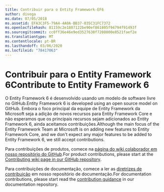 ```yaml
---
title: Contribuir para o Entity Framework-EF6
author: divega
ms.date: 07/05/2018
ms.assetid: EFA3C3F5-79A4-4A0A-BB37-035C31FC7372
ms.openlocfilehash: 81159c2e1807122be90ef861805f94794f91493f
ms.sourcegitcommit: cc0ff36e46e9ed3527638f7208000e8521faef2e
ms.translationtype: MT
ms.contentlocale: pt-BR
ms.lasthandoff: 03/06/2020
ms.locfileid: "78417063"
---
```

# <a name="contribute-to-entity-framework-6"></a><span data-ttu-id="2bbb1-102">Contribuir para o Entity Framework 6</span><span class="sxs-lookup"><span data-stu-id="2bbb1-102">Contribute to Entity Framework 6</span></span>
<span data-ttu-id="2bbb1-103">O Entity Framework 6 é desenvolvido usando um modelo de software livre no GitHub.</span><span class="sxs-lookup"><span data-stu-id="2bbb1-103">Entity Framework 6 is developed using an open source model on GitHub.</span></span> <span data-ttu-id="2bbb1-104">Embora o foco principal da equipe de Entity Framework da Microsoft seja a adição de novos recursos para Entity Framework Core e não esperamos que os principais recursos sejam adicionados ao Entity Framework 6, ainda aceitamos contribuições.</span><span class="sxs-lookup"><span data-stu-id="2bbb1-104">Although the main focus of the Entity Framework Team at Microsoft is on adding new features to Entity Framework Core, and we don't expect any major features to be added to Entity Framework 6, we still accept contributions.</span></span>

<span data-ttu-id="2bbb1-105">Para contribuições de produtos, comece na [página do wiki colaborador em nosso repositório do GitHub](https://github.com/aspnet/EntityFramework6/wiki/Contributing).</span><span class="sxs-lookup"><span data-stu-id="2bbb1-105">For product contributions, please start at the [Contributing wiki page in our GitHub repository](https://github.com/aspnet/EntityFramework6/wiki/Contributing).</span></span>

<span data-ttu-id="2bbb1-106">Para contribuições de documentação, comece a ler as [diretrizes de contribuição](https://github.com/dotnet/EntityFramework.Docs/blob/master/CONTRIBUTING.md) em nosso repositório de documentação.</span><span class="sxs-lookup"><span data-stu-id="2bbb1-106">For documentation contributions, please start read the [contribution guidance](https://github.com/dotnet/EntityFramework.Docs/blob/master/CONTRIBUTING.md) in our documentation repository.</span></span>
